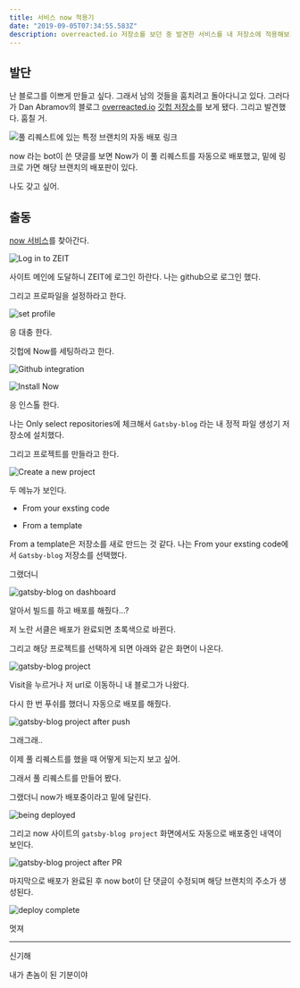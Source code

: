 ```yaml
---
title: 서비스 now 적용기
date: "2019-09-05T07:34:55.583Z"
description: overreacted.io 저장소를 보던 중 발견한 서비스를 내 저장소에 적용해보기
---
```


## 발단

난 블로그를 이쁘게 만들고 싶다. 그래서 남의 것들을 훔치려고 돌아다니고 있다.
그러다가 Dan Abramov의 블로그 [overreacted.io](https://overreacted.io/) [깃헙 저장소](https://github.com/gaearon/overreacted.io)를 보게 됐다. 그리고 발견했다. 훔칠 거.

![풀 리퀘스트에 있는 특정 브랜치의 자동 배포 링크](./0.PNG)

now 라는 bot이 쓴 댓글를 보면 Now가 이 풀 리퀘스트를 자동으로 배포했고, 밑에 링크로 가면 해당 브랜치의 배포판이 있다.

나도 갖고 싶어.

## 출동

[now 서비스](https://zeit.co/login)를 찾아간다.

![Log in to ZEIT](./0.5.PNG)

사이트 메인에 도달하니 ZEIT에 로그인 하란다. 나는 github으로 로그인 했다.

그리고 프로파일을 설정하라고 한다.

![set profile](./1.PNG)

응 대충 한다.

깃헙에 Now를 세팅하라고 한다.

![Github integration](./2.PNG)

![Install Now](./3.PNG)

응 인스톨 한다.

나는 Only select repositories에 체크해서 `Gatsby-blog` 라는 내 정적 파일 생성기 저장소에 설치했다.

그리고 프로젝트를 만들라고 한다.

![Create a new project](./5.PNG)

두 메뉴가 보인다.

- From your exsting code

- From a template

From a template은 저장소를 새로 만드는 것 같다.
나는 From your exsting code에서 `Gatsby-blog` 저장소를 선택했다.

그랬더니

![gatsby-blog on dashboard](./6.PNG)

알아서 빌드를 하고 배포를 해줬다...?

저 노란 서클은 배포가 완료되면 초록색으로 바뀐다.

그리고 해당 프로젝트를 선택하게 되면 아래와 같은 화면이 나온다.

![gatsby-blog project](./7.PNG)

Visit을 누르거나 저 url로 이동하니 내 블로그가 나왔다.

다시 한 번 푸쉬를 했더니 자동으로 배포를 해줬다. 

![gatsby-blog project after push](./8.PNG)

그래그래..

이제 풀 리퀘스트를 했을 때 어떻게 되는지 보고 싶어.

그래서 풀 리퀘스트를 만들어 봤다.

그랬더니 now가 배포중이라고 밑에 달린다.

![being deployed](./9.PNG)

그리고 now 사이트의 `gatsby-blog project` 화면에서도 자동으로 배포중인 내역이 보인다.

![gatsby-blog project after PR](./10.PNG)

마지막으로 배포가 완료된 후 now bot이 단 댓글이 수정되며 해당 브랜치의 주소가 생성된다.

![deploy complete](./11.PNG)

멋져

---

신기해

내가 촌놈이 된 기분이야